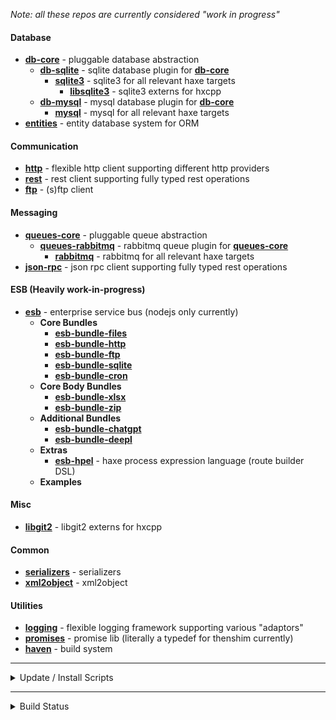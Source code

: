 _Note: all these repos are currently considered "work in progress"_

<h4>Database</h4>



- [__db-core__](https://github.com/core-haxe/db-core) - pluggable database abstraction
  - [__db-sqlite__](https://github.com/core-haxe/db-sqlite) - sqlite database plugin for [__db-core__](https://github.com/core-haxe/db-core)
    - [__sqlite3__](https://github.com/core-haxe/sqlite3) - sqlite3 for all relevant haxe targets
      - [__libsqlite3__](https://github.com/core-haxe/libsqlite3) - sqlite3 externs for hxcpp
  - [__db-mysql__](https://github.com/core-haxe/db-mysql) - mysql database plugin for [__db-core__](https://github.com/core-haxe/db-core)
    - [__mysql__](https://github.com/core-haxe/mysql) - mysql for all relevant haxe targets
- [__entities__](https://github.com/core-haxe/entities) - entity database system for ORM

<h4>Communication</h4>

- [__http__](https://github.com/core-haxe/http) - flexible http client supporting different http providers
- [__rest__](https://github.com/core-haxe/rest) - rest client supporting fully typed rest operations
- [__ftp__](https://github.com/core-haxe/ftp) - (s)ftp client

<h4>Messaging</h4>

- [__queues-core__](https://github.com/core-haxe/queues-core) - pluggable queue abstraction
  - [__queues-rabbitmq__](https://github.com/core-haxe/queues-rabbitmq) - rabbitmq queue plugin for [__queues-core__](https://github.com/core-haxe/queues-core)
    - [__rabbitmq__](https://github.com/core-haxe/rabbitmq) - rabbitmq for all relevant haxe targets
- [__json-rpc__](https://github.com/core-haxe/json-rpc) - json rpc client supporting fully typed rest operations

<h4>ESB (Heavily work-in-progress)</h4>

- [__esb__](https://github.com/core-haxe/esb) - enterprise service bus (nodejs only currently)
  - __Core Bundles__
    - [__esb-bundle-files__](https://github.com/core-haxe/esb-bundle-files)
    - [__esb-bundle-http__](https://github.com/core-haxe/esb-bundle-http)
    - [__esb-bundle-ftp__](https://github.com/core-haxe/esb-bundle-ftp)
    - [__esb-bundle-sqlite__](https://github.com/core-haxe/esb-bundle-sqlite)
    - [__esb-bundle-cron__](https://github.com/core-haxe/esb-bundle-cron)
  - __Core Body Bundles__
    - [__esb-bundle-xlsx__](https://github.com/core-haxe/esb-bundle-xlsx)
    - [__esb-bundle-zip__](https://github.com/core-haxe/esb-bundle-zip)
  - __Additional Bundles__
    - [__esb-bundle-chatgpt__](https://github.com/core-haxe/esb-bundle-chatgpt)
    - [__esb-bundle-deepl__](https://github.com/core-haxe/esb-bundle-deepl)
  - __Extras__
    - [__esb-hpel__](https://github.com/core-haxe/esb-hpel) - haxe process expression language (route builder DSL)
  - __Examples__

<h4>Misc</h4>

- [__libgit2__](https://github.com/core-haxe/libgit2) - libgit2 externs for hxcpp

<h4>Common</h4>

- [__serializers__](https://github.com/core-haxe/serializers) - serializers
- [__xml2object__](https://github.com/core-haxe/xml2object) - xml2object

<h4>Utilities</h4>

- [__logging__](https://github.com/core-haxe/logging) - flexible logging framework supporting various "adaptors"
- [__promises__](https://github.com/core-haxe/promises) - promise lib (literally a typedef for thenshim currently)
- [__haven__](https://github.com/core-haxe/haven) - build system

---

<details>
  <summary>Update / Install Scripts</summary><blockquote>
  <br/>
  
  <details>
    <summary>Windows (Batch)</summary><blockquote>
    <br/>
    
```    
@echo off

echo.
echo updating all core haxe libs
echo.

call :install_or_update_lib serializers, common

call :install_or_update_lib promises, utils
call :install_or_update_lib logging, utils
call :install_or_update_lib haven, utils

call :install_or_update_lib db-core, db
call :install_or_update_lib db-sqlite, db
call :install_or_update_lib sqlite3, db
call :install_or_update_lib libsqlite3, db
call :install_or_update_lib db-mysql, db
call :install_or_update_lib mysql, db
call :install_or_update_lib entities, db

call :install_or_update_lib http, comms
call :install_or_update_lib rest, comms
call :install_or_update_lib ftp, comms

call :install_or_update_lib queues-core, messaging
call :install_or_update_lib queues-rabbitmq, messaging
call :install_or_update_lib rabbitmq, messaging
call :install_or_update_lib json-rpc, messaging

call :install_or_update_lib libgit2, misc

exit /B %ERRORLEVEL%

:install_or_update_lib
echo --------------------------------------------------------------------
echo core\%~1
echo --------------------------------------------------------------------
if exist %~2\%~1 (
  echo updating %~2\%~1  
  cd %~2\%~1
  git pull
  cd ..\..
) else (
  echo creating %~2\%~1
  if not exist "%~2" mkdir %~2
  cd %~2
  git clone https://github.com/core-haxe/%~1 && cd %~1
  haxelib dev %~1 .
  cd ..\..
)
echo.
exit /B 0
```

  </blockquote></details>  

  <details>
    <summary>Linux (Bash)</summary><blockquote>
    <br/>
    
```    
#!/bin/bash

echo
echo updating all core haxe libs
echo

install_or_update_lib() {
  echo "-------------------------------------------------------------------"
  echo "core/$1"
  echo "-------------------------------------------------------------------"
  if [ -d "$2/$1" ]
  then
    echo "updating $2/$1"
    cd $2/$1
    git pull
    cd ../..
  else
    echo "creating $2/$1"
    mkdir -p $2/$1
    cd $2
    git clone https://github.com/core-haxe/$1 && cd $1
    haxelib dev $1 .
    cd ../..
  fi  
  echo  
}

install_or_update_lib serializers common

install_or_update_lib promises utils
install_or_update_lib logging utils
install_or_update_lib haven utils

install_or_update_lib db-core db
install_or_update_lib db-sqlite db
install_or_update_lib sqlite3 db
install_or_update_lib libsqlite3 db
install_or_update_lib db-mysql db
install_or_update_lib mysql db
install_or_update_lib entities db

install_or_update_lib http comms
install_or_update_lib rest comms
install_or_update_lib ftp comms

install_or_update_lib queues-core messaging
install_or_update_lib queues-rabbitmq messaging
install_or_update_lib rabbitmq messaging
install_or_update_lib json-rpc messaging

install_or_update_lib libgit2 misc
```

  </blockquote></details>  
  
</blockquote></details>

---

<details>
  <summary>Build Status</summary>
  <br/>
  
  | Repository | Builld Status |
  |---------|--------|
  | [__db-core__](https://github.com/core-haxe/db-core) | <a href="https://github.com/core-haxe/db-core/actions/workflows/nodejs.yaml"><img src="https://github.com/core-haxe/db-core/actions/workflows/nodejs.yaml/badge.svg">&nbsp;<a href="https://github.com/core-haxe/db-core/actions/workflows/hl.yaml"><img src="https://github.com/core-haxe/db-core/actions/workflows/hl.yaml/badge.svg">&nbsp;<a href="https://github.com/core-haxe/db-core/actions/workflows/hxcpp.yaml"><img src="https://github.com/core-haxe/db-core/actions/workflows/hxcpp.yaml/badge.svg">&nbsp;<a href="https://github.com/core-haxe/db-core/actions/workflows/neko.yaml"><img src="https://github.com/core-haxe/db-core/actions/workflows/neko.yaml/badge.svg"> |
  | [__sqlite3__](https://github.com/core-haxe/sqlite3) | <a href="https://github.com/core-haxe/sqlite3/actions/workflows/nodejs.yaml"><img src="https://github.com/core-haxe/sqlite3/actions/workflows/nodejs.yaml/badge.svg">&nbsp;<a href="https://github.com/core-haxe/sqlite3/actions/workflows/hl.yaml"><img src="https://github.com/core-haxe/sqlite3/actions/workflows/hl.yaml/badge.svg">&nbsp;<a href="https://github.com/core-haxe/sqlite3/actions/workflows/hxcpp.yaml"><img src="https://github.com/core-haxe/sqlite3/actions/workflows/hxcpp.yaml/badge.svg">&nbsp;<a href="https://github.com/core-haxe/sqlite3/actions/workflows/neko.yaml"><img src="https://github.com/core-haxe/sqlite3/actions/workflows/neko.yaml/badge.svg"> |
  | [__libsqlite3__](https://github.com/core-haxe/libsqlite3) | <a href="https://github.com/core-haxe/libsqlite3/actions/workflows/windows.yaml"><img src="https://github.com/core-haxe/libsqlite3/actions/workflows/windows.yaml/badge.svg">&nbsp;<a href="https://github.com/core-haxe/libsqlite3/actions/workflows/ubuntu.yaml"><img src="https://github.com/core-haxe/libsqlite3/actions/workflows/ubuntu.yaml/badge.svg">&nbsp;<a href="https://github.com/core-haxe/libsqlite3/actions/workflows/mac.yaml"><img src="https://github.com/core-haxe/libsqlite3/actions/workflows/mac.yaml/badge.svg"> |
  | [__entities__](https://github.com/core-haxe/entities) | <a href="https://github.com/core-haxe/entities/actions/workflows/nodejs.yaml"><img src="https://github.com/core-haxe/entities/actions/workflows/nodejs.yaml/badge.svg">&nbsp;<a href="https://github.com/core-haxe/entities/actions/workflows/hl.yaml"><img src="https://github.com/core-haxe/entities/actions/workflows/hl.yaml/badge.svg">&nbsp;<a href="https://github.com/core-haxe/entities/actions/workflows/hxcpp.yaml"><img src="https://github.com/core-haxe/entities/actions/workflows/hxcpp.yaml/badge.svg">&nbsp;<a href="https://github.com/core-haxe/entities/actions/workflows/neko.yaml"><img src="https://github.com/core-haxe/entities/actions/workflows/neko.yaml/badge.svg"> |
  | [__http__](https://github.com/core-haxe/http) | <a href="https://github.com/core-haxe/http/actions/workflows/nodejs.yaml"><img src="https://github.com/core-haxe/http/actions/workflows/nodejs.yaml/badge.svg">&nbsp;<a href="https://github.com/core-haxe/http/actions/workflows/hl.yaml"><img src="https://github.com/core-haxe/http/actions/workflows/hl.yaml/badge.svg">&nbsp;<a href="https://github.com/core-haxe/http/actions/workflows/hxcpp.yaml"><img src="https://github.com/core-haxe/http/actions/workflows/hxcpp.yaml/badge.svg">&nbsp;<a href="https://github.com/core-haxe/http/actions/workflows/neko.yaml"><img src="https://github.com/core-haxe/http/actions/workflows/neko.yaml/badge.svg"> |
  | [__rest__](https://github.com/core-haxe/rest) | <a href="https://github.com/core-haxe/rest/actions/workflows/nodejs.yaml"><img src="https://github.com/core-haxe/rest/actions/workflows/nodejs.yaml/badge.svg">&nbsp;<a href="https://github.com/core-haxe/rest/actions/workflows/hl.yaml"><img src="https://github.com/core-haxe/rest/actions/workflows/hl.yaml/badge.svg">&nbsp;<a href="https://github.com/core-haxe/rest/actions/workflows/hxcpp.yaml"><img src="https://github.com/core-haxe/rest/actions/workflows/hxcpp.yaml/badge.svg">&nbsp;<a href="https://github.com/core-haxe/rest/actions/workflows/neko.yaml"><img src="https://github.com/core-haxe/rest/actions/workflows/neko.yaml/badge.svg"> |

</details>
